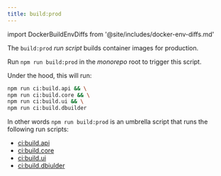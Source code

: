 ```yaml
--- 
title: build:prod
---
```


import DockerBuildEnvDiffs from '@site/includes/docker-env-diffs.md'

The `build:prod` _run script_ builds container images for production.

Run `npm run build:prod` in the _monorepo_ root to trigger this script.

Under the hood, this will run:

```sh title="Terminal"
npm run ci:build.api && \
npm run ci:build.core && \
npm run ci:build.ui && \
npm run ci:build.dbuilder
```

In other words `npm run build:prod` is an umbrella script that runs the following run scripts:

- [ci:build.api](/docs/reference/contributors/monorepo/run-scripts/ci-build-api)
- [ci:build.core](/docs/reference/contributors/monorepo/run-scripts/ci-build-core)
- [ci:build.ui](/docs/reference/contributors/monorepo/run-scripts/ci-build-ui)
- [ci:build.dbiulder](/docs/reference/contributors/monorepo/run-scripts/ci-build-dbuilder)

<DockerBuildEnvDiffs />


